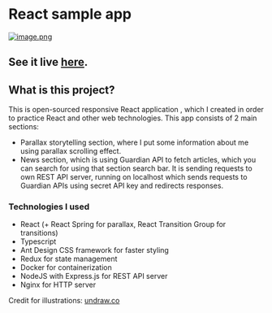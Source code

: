# React sample app
[![image.png](https://i.postimg.cc/mDdbxZY4/image.png)](https://react-sample-app.netlify.app/)
## See it live [here](https://react-sample-app.netlify.app/).

## What is this project?

This is open-sourced responsive React application , which I created in order to practice React and other web technologies.
This app consists of 2 main sections:

 - Parallax storytelling section, where I put some information about me using parallax scrolling effect.
 - News section, which is using Guardian API to fetch articles, which you can search for using that section search bar. It is sending requests to own REST API server, running on localhost which sends requests to Guardian APIs using secret API key and redirects responses.
 
 ### Technologies I used

  -  React (+ React Spring for parallax, React Transition Group for transitions)
  -  Typescript
  -  Ant Design CSS framework for faster styling
  -  Redux for state management
  -  Docker for containerization
  -  NodeJS with Express.js for REST API server
  -  Nginx for HTTP server


Credit for illustrations: [undraw.co](https://undraw.co)
